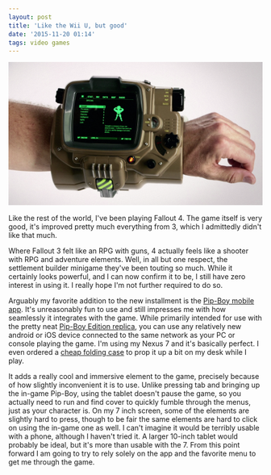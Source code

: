 ```yaml
---
layout: post
title: 'Like the Wii U, but good'
date: '2015-11-20 01:14'
tags: video games
---
```

![Fallout 4 Pip Boy Addon](/images/2015/11/fallout-4-pip-boy.png)

Like the rest of the world, I've been playing Fallout 4. The game itself is very good, it's improved pretty much everything from 3, which I admittedly didn't like that much.

Where Fallout 3 felt like an RPG with guns, 4 actually feels like a shooter with RPG and adventure elements. Well, in all but one respect, the settlement builder minigame they've been touting so much. While it certainly looks powerful, and I can now confirm it to be, I still have zero interest in using it. I really hope I'm not further required to do so.

Arguably my favorite addition to the new installment is the [Pip-Boy mobile app][1]. It's unreasonably fun to use and still impresses me with how seamlessly it integrates with the game. While primarily intended for use with the pretty neat [Pip-Boy Edition replica][2], you can use any relatively new android or iOS device connected to the same network as your PC or console playing the game. I'm using my Nexus 7 and it's basically perfect. I even ordered a [cheap folding case][3] to prop it up a bit on my desk while I play.

It adds a really cool and immersive element to the game, precisely because of how slightly inconvenient it is to use. Unlike pressing tab and bringing up the in-game Pip-Boy, using the tablet doesn't pause the game, so you actually need to run and find cover to quickly fumble through the menus, just as your character is. On my 7 inch screen, some of the elements are slightly hard to press, though to be fair the same elements are hard to click on using the in-game one as well. I can't imagine it would be terribly usable with a phone, although I haven't tried it. A larger 10-inch tablet would probably be ideal, but it's more than usable with the 7. From this point forward I am going to try to rely solely on the app and the favorite menu to get me through the game.

[1]: https://play.google.com/store/apps/details?id=com.bethsoft.falloutcompanionapp "Google Play Store"
[2]: http://store.bethsoft.com/fallout-4-pip-boy-edition.html "The Bethesda Store"
[3]: http://www.amazon.com/gp/product/B00EAJ66E6?psc=1&redirect=true&ref_=od_aui_detailpages00 "Amazon"
